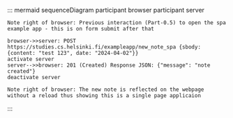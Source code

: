 ::: mermaid
sequenceDiagram
    participant browser
    participant server

    Note right of browser: Previous interaction (Part-0.5) to open the spa example app - this is on form submit after that

    browser->>server: POST https://studies.cs.helsinki.fi/exampleapp/new_note_spa {sbody: {content: "test 123", date: "2024-04-02"}}
    activate server
    server-->>browser: 201 (Created) Response JSON: {"message": "note created"}
    deactivate server

    Note right of browser: The new note is reflected on the webpage without a reload thus showing this is a single page applicaion
  :::